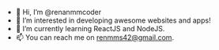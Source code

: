- 👋 Hi, I’m @renanmmcoder
- 👀 I’m interested in developing awesome websites and apps!
- 🌱 I’m currently learning ReactJS and NodeJS.
- 📫 You can reach me on renmms42@gmail.com.

<!---
renanmmcoder/renanmmcoder is a ✨ special ✨ repository because its `README.md` (this file) appears on your GitHub profile.
You can click the Preview link to take a look at your changes.
--->
